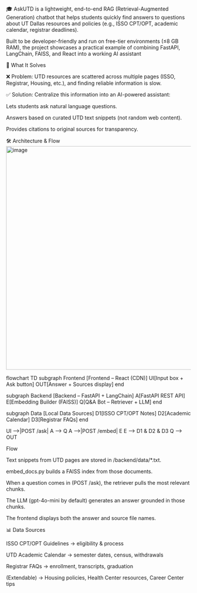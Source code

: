 🎓 AskUTD is a lightweight, end-to-end RAG (Retrieval-Augmented Generation) chatbot that helps students quickly find answers to questions about UT Dallas resources and policies (e.g., ISSO CPT/OPT, academic calendar, registrar deadlines).

Built to be developer-friendly and run on free-tier environments (≤8 GB RAM), the project showcases a practical example of combining FastAPI, LangChain, FAISS, and React into a working AI assistant

🚀 What It Solves

❌ Problem: UTD resources are scattered across multiple pages (ISSO, Registrar, Housing, etc.), and finding reliable information is slow.

✅ Solution: Centralize this information into an AI-powered assistant:

Lets students ask natural language questions.

Answers based on curated UTD text snippets (not random web content).

Provides citations to original sources for transparency.

🛠️ Architecture & Flow
<img width="558" height="608" alt="image" src="https://github.com/user-attachments/assets/9c6dd2ec-1dd0-45de-9e2d-c77b0a8ddb58" />

flowchart TD
  subgraph Frontend [Frontend – React (CDN)]
    UI[Input box + Ask button]
    OUT[Answer + Sources display]
  end

  subgraph Backend [Backend – FastAPI + LangChain]
    A[FastAPI REST API]
    E[Embedding Builder (FAISS)]
    Q[Q&A Bot – Retriever + LLM]
  end

  subgraph Data [Local Data Sources]
    D1[ISSO CPT/OPT Notes]
    D2[Academic Calendar]
    D3[Registrar FAQs]
  end

  UI -->|POST /ask| A --> Q
  A -->|POST /embed| E
  E --> D1 & D2 & D3
  Q --> OUT

Flow

Text snippets from UTD pages are stored in /backend/data/*.txt.

embed_docs.py builds a FAISS index from those documents.

When a question comes in (POST /ask), the retriever pulls the most relevant chunks.

The LLM (gpt-4o-mini by default) generates an answer grounded in those chunks.

The frontend displays both the answer and source file names.

📊 Data Sources

ISSO CPT/OPT Guidelines → eligibility & process

UTD Academic Calendar → semester dates, census, withdrawals

Registrar FAQs → enrollment, transcripts, graduation

(Extendable) → Housing policies, Health Center resources, Career Center tips
